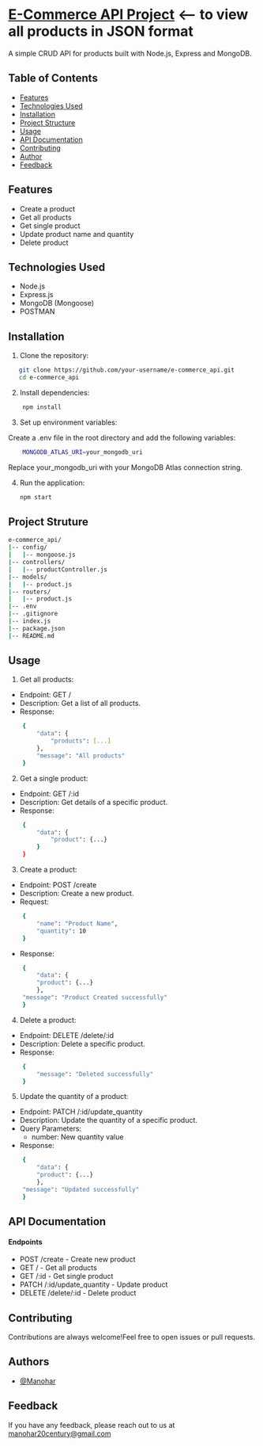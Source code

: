 
# [E-Commerce API Project](https://e-commerce-oy6q.onrender.com/) <-- to view all products in JSON format

A simple CRUD API for products built with Node.js, Express and MongoDB.

## Table of Contents

- [Features](#features)
- [Technologies Used](#technologies-used)
- [Installation](#installation)
- [Project Structure](#project-structure)
- [Usage](#usage)
- [API Documentation](#api-doc)
- [Contributing](#contributing)
- [Author](#author)
- [Feedback](#feedback)

## Features
<a name="features"></a>

- Create a product
- Get all products
- Get single product
- Update product name and quantity
- Delete product

## Technologies Used
<a name="technologies-used"></a>

- Node.js
- Express.js
- MongoDB (Mongoose)
- POSTMAN

## Installation
<a name="installation"></a>

1. Clone the repository:

```bash
   git clone https://github.com/your-username/e-commerce_api.git
   cd e-commerce_api
  ```

2. Install dependencies:
    
```bash
    npm install
```

3. Set up environment variables:

Create a .env file in the root directory and add the following variables:

```bash
    MONGODB_ATLAS_URI=your_mongodb_uri
```

Replace your_mongodb_uri with your MongoDB Atlas connection string.

4. Run the application:

    ```bash
    npm start
    ```
## Project Struture
<a name="project-structure"></a>

```bash
e-commerce_api/
|-- config/
|   |-- mongoose.js
|-- controllers/
|   |-- productController.js
|-- models/
|   |-- product.js
|-- routers/
|   |-- product.js
|-- .env
|-- .gitignore
|-- index.js
|-- package.json
|-- README.md
```
## Usage
<a name="usage"></a>

1. Get all products:

- Endpoint: GET /
- Description: Get a list of all products.
- Response:
```bash
    {
        "data": {
            "products": [...]
        },
        "message": "All products"
    }
```

2. Get a single product:

- Endpoint: GET /:id
- Description: Get details of a specific product.
- Response:
```bash
    {
        "data": {
            "product": {...}
        }
    }
```

3. Create a product:

- Endpoint: POST /create
- Description: Create a new product.
- Request:
```bash
    {
        "name": "Product Name",
        "quantity": 10
    }
```
- Response:
```bash
    {
        "data": {
        "product": {...}
        },
    "message": "Product Created successfully"
    }
```

4. Delete a product:

- Endpoint: DELETE /delete/:id
- Description: Delete a specific product.
- Response:
```bash
    {
        "message": "Deleted successfully"
    }
```

5. Update the quantity of a product:

- Endpoint: PATCH /:id/update_quantity
- Description: Update the quantity of a specific product.
- Query Parameters:
    - number: New quantity value
- Response:
```bash
    {
        "data": {
        "product": {...}
        },
    "message": "Updated successfully"
    }
```
## API Documentation
<a name="api-doc"></a>

#### Endpoints

- POST /create - Create new product
- GET / - Get all products
- GET /:id - Get single product
- PATCH /:id/update_quantity - Update product
- DELETE /delete/:id - Delete product

## Contributing
<a name="contributing"></a>

Contributions are always welcome!Feel free to open issues or pull requests.


## Authors
<a name="author"></a>

- [@Manohar](https://github.com/Manohar7730)


## Feedback
<a name="feedback"></a>

If you have any feedback, please reach out to us at manohar20century@gmail.com

